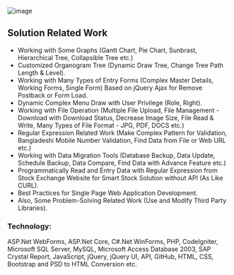 ![image](https://user-images.githubusercontent.com/83280369/192830254-095fe88c-23ef-4ec1-b857-727ead28f46d.png)


## Solution Related Work
- Working with Some Graphs (Gantt Chart, Pie Chart, Sunbrast, Hierarchical Tree, Collapsible Tree etc.)
- Customized Organogram Tree (Dynamic Draw Tree, Change Tree Path Length & Level).
- Working with Many Types of Entry Forms (Complex Master Details, Working Forms, Single Form) Based on jQuery Ajax for Remove Postback or Form Load.
- Dynamic Complex Menu Draw with User Privilege (Role, Right).
- Working with File Operation (Multiple File Upload, File Management - Download with Download Status, Decrease Image Size, File Read & Write, Many Types of File Format - JPG, PDF, DOCS etc.)
- Regular Expression Related Work (Make Complex Pattern for Validation, Bangladeshi Mobile Number Validation, Find Data from File or Web URL etc.)
- Working with Data Migration Tools (Database Backup, Data Update, Schedule Backup, Data Compare, Find Data with Advance Feature etc.)
- Programmatically Read and Entry Data with Regular Expression from Stock Exchange Website for Smart Stock Solution without API (As Like CURL).
- Best Practices for Single Page Web Application Development.
- Also, Some Problem-Solving Related Work (Use and Modify Third Party Libraries).

### Technology:
ASP.Net WebForms, ASP.Net Core, C#.Net WinForms, PHP, CodeIgniter, Microsoft SQL Server, MySQL, Microsoft Access Database 2003, SAP Crystal Report, JavaScript, jQuery, jQuery UI, API, GitHub, HTML, CSS, Bootstrap and PSD to HTML Conversion etc.
